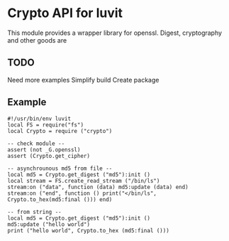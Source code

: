 Crypto API for luvit
====================

This module provides a wrapper library for openssl. Digest, cryptography
and other goods are 

TODO
----
Need more examples
Simplify build
Create package

Example
-------
	#!/usr/bin/env luvit
	local FS = require("fs")
	local Crypto = require ("crypto")

	-- check module --
	assert (not _G.openssl)
	assert (Crypto.get_cipher)

	-- asynchrounous md5 from file --
	local md5 = Crypto.get_digest ("md5"):init ()
	local stream = FS.create_read_stream ("/bin/ls")
	stream:on ("data", function (data) md5:update (data) end)
	stream:on ("end", function () print("</bin/ls", Crypto.to_hex(md5:final ())) end)

	-- from string --
	local md5 = Crypto.get_digest ("md5"):init ()
	md5:update ("hello world")
	print ("hello world", Crypto.to_hex (md5:final ()))
